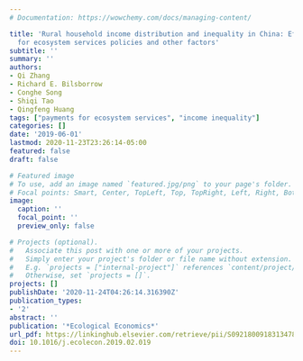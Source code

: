 ```yaml
---
# Documentation: https://wowchemy.com/docs/managing-content/

title: 'Rural household income distribution and inequality in China: Effects of payments
  for ecosystem services policies and other factors'
subtitle: ''
summary: ''
authors:
- Qi Zhang
- Richard E. Bilsborrow
- Conghe Song
- Shiqi Tao
- Qingfeng Huang
tags: ["payments for ecosystem services", "income inequality"]
categories: []
date: '2019-06-01'
lastmod: 2020-11-23T23:26:14-05:00
featured: false
draft: false

# Featured image
# To use, add an image named `featured.jpg/png` to your page's folder.
# Focal points: Smart, Center, TopLeft, Top, TopRight, Left, Right, BottomLeft, Bottom, BottomRight.
image:
  caption: ''
  focal_point: ''
  preview_only: false

# Projects (optional).
#   Associate this post with one or more of your projects.
#   Simply enter your project's folder or file name without extension.
#   E.g. `projects = ["internal-project"]` references `content/project/deep-learning/index.md`.
#   Otherwise, set `projects = []`.
projects: []
publishDate: '2020-11-24T04:26:14.316390Z'
publication_types:
- '2'
abstract: ''
publication: '*Ecological Economics*'
url_pdf: https://linkinghub.elsevier.com/retrieve/pii/S0921800918313478
doi: 10.1016/j.ecolecon.2019.02.019
---
```

